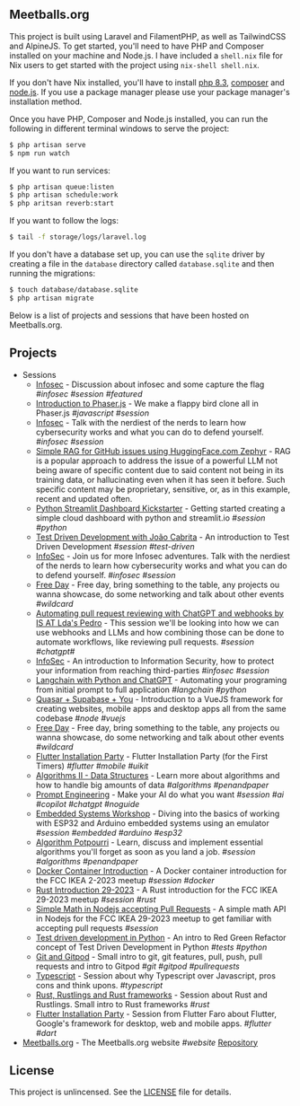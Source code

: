 ## Meetballs.org

This project is built using Laravel and FilamentPHP, as well as TailwindCSS and
AlpineJS. To get started, you'll need to have PHP and Composer installed on your
machine and Node.js. I have included a `shell.nix` file for Nix users to get
started with the project using `nix-shell shell.nix`.

If you don't have Nix installed, you'll have to install
[php 8.3](https://www.php.net/downloads), [composer](https://getcomposer.org/)
and [node.js](https://nodejs.org/en/download/). If you use a package manager
please use your package manager's installation method.

Once you have PHP, Composer and Node.js installed, you can run the following
in different terminal windows to serve the project:

```bash
$ php artisan serve
$ npm run watch
```

If you want to run services:

```bash
$ php artisan queue:listen
$ php artisan schedule:work
$ php aritsan reverb:start
```

If you want to follow the logs:

```bash
$ tail -f storage/logs/laravel.log
```

If you don't have a database set up, you can use the `sqlite` driver by
creating a file in the `database` directory called `database.sqlite` and then
running the migrations:

```bash
$ touch database/database.sqlite
$ php artisan migrate
```

Below is a list of projects and sessions that have been hosted on Meetballs.org.

## Projects

- Sessions
    - [Infosec](https://www.meetup.com/geek-sessions-faro/events/302500733) - Discussion about infosec
      and some capture the flag _#infosec_ _#session_ _#featured_
    - [Introduction to Phaser.js](https://github.com/Unisergius/phaser-flappybird-clone) - We make a
      flappy bird clone all in Phaser.js _#javascript_ _#session_
    - [Infosec](https://www.meetup.com/geek-sessions-faro/events/301637182) - Talk with the nerdiest of the nerds to learn how cybersecurity
      works and what you can do to defend yourself. _#infosec_ _#session_
    - [Simple RAG for GitHub issues using HuggingFace.com Zephyr](https://www.meetup.com/geek-sessions-faro/events/301574946/?isFirstPublish=true) - RAG is a popular approach to address the issue of a powerful LLM not being aware of specific content due to said content not being in its training data, or hallucinating even when it has seen it before. Such specific content may be proprietary, sensitive, or, as in this example, recent and updated often.
    - [Python Streamlit Dashboard Kickstarter](https://github.com/Py-ualg/geeksessions-streamlit) - Getting started
      creating a simple cloud dashboard with python and streamlit.io _#session_ _#python_
    - [Test Driven Development with João Cabrita](https://fb.me/e/4qrMfGPPL) - An
      introduction to Test Driven Development _#session_ _#test-driven_
    - [InfoSec](https://www.facebook.com/events/773869947826615/?ref=newsfeed) - Join us for more Infosec adventures. Talk with the nerdiest of the nerds to learn how cybersecurity works and what you can do to defend yourself. _#infosec_ _#session_
    - [Free Day](https://www.facebook.com/events/407939325275462/?ref=newsfeed) - Free day, bring something to the table, any projects ou wanna showcase, do some networking and talk about other events _#wildcard_
    - [Automating pull request reviewing with ChatGPT and webhooks by IS AT Lda's Pedro](https://www.facebook.com/events/1529449120945397/?ref=newsfeed) - This session we'll be looking into how we can use webhooks and LLMs and how combining those can be done to automate workflows, like reviewing pull requests. _#session_ _#chatgpt#_
    - [InfoSec](https://www.facebook.com/events/3775335509421509/) - An introduction to Information Security, how to protect your information from reaching third-parties _#infosec_ _#session_
    - [Langchain with Python and ChatGPT](https://www.facebook.com/events/3756642677927262) - Automating your programing from initial prompt to
      full application _#langchain_ _#python_
    - [Quasar + Supabase + You](https://fb.me/e/3jkI9ydYI) - Introduction to a VueJS framework for creating websites, mobile apps and desktop apps
      all from the same codebase _#node_ _#vuejs_
    - [Free Day](https://fb.me/e/3t1jLwT6V) - Free day, bring something to the table, any projects ou wanna showcase, do some networking and talk about other events
      _#wildcard_
    - [Flutter Installation Party](https://www.facebook.com/events/451186503902037/) - Flutter Installation Party (for the First Timers) _#flutter_ _#mobile_ _#uikit_
    - [Algorithms II - Data Structures](https://www.facebook.com/events/907229467549946) - Learn more about algorithms
      and how to handle big amounts of data _#algorithms_ _#penandpaper_
    - [Prompt Engineering](https://www.facebook.com/events/928880408889510) - Make your AI do what you want _#session_ _#ai_ _#copilot_ _#chatgpt_ _#noguide_
    - [Embedded Systems Workshop](https://github.com/zinixyt/meetballs-embedded-workshop) - Diving
      into the basics of working with ESP32 and Arduino embedded systems using an emulator _#session_
      _#embedded_ _#arduino_ _#esp32_
    - [Algorithm Potpourri](https://www.facebook.com/events/1080560462988839) - Learn, discuss and implement essential
      algorithms you'll forget as soon as you land a job. _#session_
      _#algorithms_ _#penandpaper_
    - [Docker Container Introduction](https://github.com/Unisergius/containers-fccikea-2-2023) - A Docker container
      introduction for the FCC IKEA 2-2023 meetup _#session_ _#docker_
    - [Rust Introduction 29-2023](https://github.com/onelikeandidie/fccikea-29-2023-rust) - A Rust introduction for the FCC
      IKEA 29-2023 meetup _#session_ _#rust_
    - [Simple Math in Nodejs accepting Pull Requests](https://github.com/Unisergius/simple-math-api-exercise) - A simple
      math API in Nodejs for the FCC IKEA 29-2023 meetup to get familiar with accepting pull requests _#session_
    - [Test driven development in Python](https://github.com/Unisergius/fcc-python-tdd-session) - An intro to Red Green Refactor concept of Test Driven Development in Python _#tests_ _#python_
    - [Git and Gitpod](https://github.com/Unisergius/git-fcc-ikea-2023) - Small intro to git, git features, pull, push, pull requests and intro to Gitpod _#git_ _#gitpod_ _#pullrequests_
    - [Typescript](https://github.com/Unisergius/typescript-fccikea-4-2023) - Session about why Typescript over Javascript, pros cons and think upons. _#typescript_
    - [Rust, Rustlings and Rust frameworks](https://github.com/Unisergius/rust-7-april-fcc-ikea) - Session about Rust and Rustlings. Small intro to Rust frameworks _#rust_
    - [Flutter Installation Party](https://github.com/Unisergius/flutter-fccikea-3-2023) - Session from Flutter Faro about Flutter, Google's framework for desktop, web and mobile apps. _#flutter_ _#dart_
- [Meetballs.org](https://meetballs.org) - The Meetballs.org website _#website_
  [Repository](https://github.com/onelikeandidie/meetballs.org)

## License

This project is unlincensed. See the [LICENSE](LICENSE) file for details.
